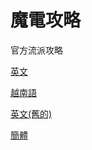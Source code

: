 # 魔電攻略

官方流派攻略

[英文](https://forum.median-xl.com/viewforum.php?f=40)

[越南語](https://forum.median-xl.com/viewtopic.php?t=47953)

[英文(舊的)](https://forum.median-xl.com/viewforum.php?f=49)

[簡體](https://ppt.cc/fBCvGx)
